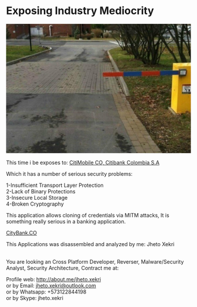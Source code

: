 Exposing Industry Mediocrity
============================

![Exposing Industry Mediocrity](bgr.jpeg)

This time i be exposes to: [CitiMobile CO, Citibank Colombia S.A](https://play.google.com/store/apps/details?id=com.citi.mobile.co)<br>

Which it has a number of serious security problems:<br>

1-Insufficient Transport Layer Protection<br>
2-Lack of Binary Protections<br>
3-Insecure Local Storage<br>
4-Broken Cryptography<br>

This application allows cloning of credentials via MITM attacks, It is something really serious in a banking application.<br>

[CityBank.CO](https://github.com/JhetoX/ExposingIndustryMediocrity/blob/master/com.citi.mobile.co/Information.md)<br/>

This Applications was disassembled and analyzed by me: Jheto Xekri<br><br>

You are looking an Cross Platform Developer, Reverser, Malware/Security Analyst, Security Architecture, Contract me at:<br>

Profile web: http://about.me/jheto.xekri<br>
or by Email: jheto.xekri@outlook.com<br>
or by Whatsapp: +573122844198<br>
or by Skype: jheto.xekri
